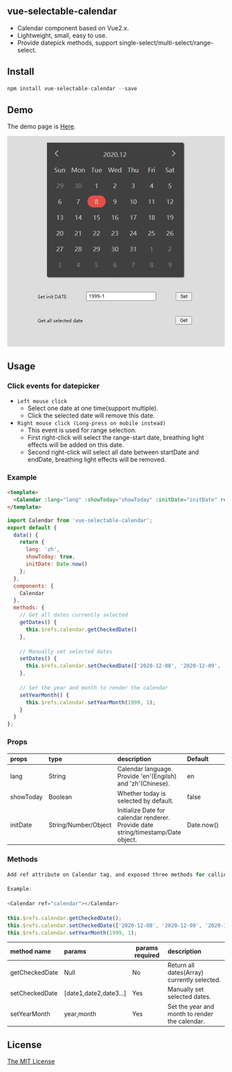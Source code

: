## vue-selectable-calendar 

* Calendar component based on Vue2.x. 
* Lightweight, small, easy to use.
* Provide datepick methods, support single-select/multi-select/range-select. 

## Install
```javascript
npm install vue-selectable-calendar --save
```

## Demo 
The demo page is [Here](https://raw.githack.com/yjianoops/vue-selectable-calendar/master/demo_dist/index.html).  

![image](https://raw.githubusercontent.com/yjianoops/vue-selectable-calendar/master/demo_dist/demo.gif)  

## Usage

### Click events for datepicker
* ```Left mouse click```  
  * Select one date at one time(support multiple).  
  * Click the selected date will remove this date.
* ```Right mouse click (Long-press on mobile instead)```  
  * This event is used for range selection.  
  * First right-click will select the range-start date, breathing light effects will be added on this date.  
  * Second right-click will select all date between startDate and endDate, breathing light effects will be removed.

### Example
```html
<template>
  <Calendar :lang="lang" :showToday="showToday" :initDate="initDate" ref="calendar" />
</template>
```
```javascript
import Calendar from 'vue-selectable-calendar';
export default {
  data() {
    return {
      lang: 'zh',
      showToday: true,
      initDate: Date.now()
    };
  },
  components: {
    Calendar
  },
  methods: {
    // Get all dates currently selected
    getDates() {
      this.$refs.calendar.getCheckedDate()
    },

    // Manually set selected dates
    setDates() {
      this.$refs.calendar.setCheckedDate(['2020-12-08', '2020-12-09', '2020-12-10'])
    },

    // Set the year and month to render the calendar
    setYearMonth() {
      this.$refs.calendar.setYearMonth(1999, 1);
    }
  }
};
```  

### Props
| props     | type                 | description                                                                       | Default    | Required |
| :-------- | :------------------- | :-------------------------------------------------------------------------------- | :--------- | :------- |
| lang      | String               | Calendar language. Provide 'en'(Engilsh) and 'zh'(Chinese).                       | en         | No       |
| showToday | Boolean              | Whether today is selected by default.                                             | false      | No       |
| initDate  | String/Number/Object | Initialize Date for calendar renderer. Provide date string/timestamp/Date object. | Date.now() | No       |

### Methods
```javascript
Add ref attribute on Calendar tag, and exposed three methods for calling.  

Example:  

<Calendar ref="calendar"></Calendar>

this.$refs.calendar.getCheckedDate();
this.$refs.calendar.setCheckedDate(['2020-12-08', '2020-12-09', '2020-12-10']);
this.$refs.calendar.setYearMonth(1999, 1);
```  
| method name    | params                 | params required | description                                    |
| :------------- | :--------------------- | --------------- | :--------------------------------------------- |
| getCheckedDate | Null                   | No              | Return all dates(Array) currently selected.    |
| setCheckedDate | [date1,date2,date3...] | Yes             | Manually set selected dates.                   |
| setYearMonth   | year,month             | Yes             | Set the year and month to render the calendar. |

## License

[The MIT License](http://opensource.org/licenses/MIT)
